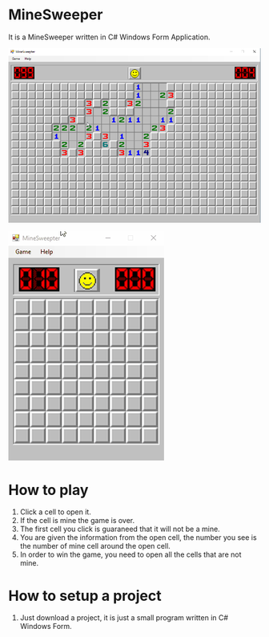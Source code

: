 # MineSweeper
It is a MineSweeper written in C# Windows Form Application.

![Image Image](https://raw.githubusercontent.com/KDevZilla/Resource/main/MineSweeper_Screen_01.png)

![Image Image](https://raw.githubusercontent.com/KDevZilla/Resource/main/MineSweeper_Animation_01.gif)


# How to play 
1. Click a cell to open it.
2. If the cell is mine the game is over.
3. The first cell you click is guaraneed that it will not be a mine.
4. You are given the information from the open cell, the number you see is the number of mine cell around the open cell.
5. In order to win the game, you need to open all the cells that are not mine.


# How to setup a project
1. Just download a project, it is just a small program written in C# Windows Form.
